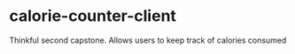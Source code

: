 # calorie-counter-client
Thinkful second capstone.  Allows users to keep track of calories consumed
